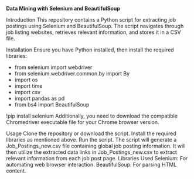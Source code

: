 
**Data Mining with Selenium and BeautifulSoup**

Introduction
This repository contains a Python script for extracting job postings using Selenium and BeautifulSoup. The script navigates through job listing websites, retrieves relevant information, and stores it in a CSV file.

Installation
Ensure you have Python installed, then install the required libraries:
- from selenium import webdriver
- from selenium.webdriver.common.by import By
- import os
- import time
- import csv
- import pandas as pd
- from bs4 import BeautifulSoup



!pip install selenium
Additionally, you need to download the compatible Chromedriver executable file for your Chrome browser version.

Usage
Clone the repository or download the script.
Install the required libraries as mentioned above.
Run the script.
The script will generate a Job_Postings_new.csv file containing global job posting information.
It will then utilize the extracted data links in Job_Postings_new.csv to extract relevant information from each job post page.
Libraries Used
Selenium: For automating web browser interaction.
BeautifulSoup: For parsing HTML content.
